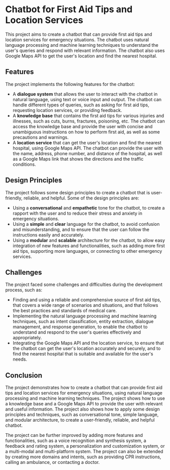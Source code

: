 # Chatbot for First Aid Tips and Location Services

This project aims to create a chatbot that can provide first aid tips and location services for emergency situations. The chatbot uses natural language processing and machine learning techniques to understand the user's queries and respond with relevant information. The chatbot also uses Google Maps API to get the user's location and find the nearest hospital.

## Features

The project implements the following features for the chatbot:

- A **dialogue system** that allows the user to interact with the chatbot in natural language, using text or voice input and output. The chatbot can handle different types of queries, such as asking for first aid tips, requesting location services, or providing feedback.
- A **knowledge base** that contains the first aid tips for various injuries and illnesses, such as cuts, burns, fractures, poisoning, etc. The chatbot can access the knowledge base and provide the user with concise and unambiguous instructions on how to perform first aid, as well as some precautions and warnings.
- A **location service** that can get the user's location and find the nearest hospital, using Google Maps API. The chatbot can provide the user with the name, address, phone number, and distance of the hospital, as well as a Google Maps link that shows the directions and the traffic conditions.

## Design Principles

The project follows some design principles to create a chatbot that is user-friendly, reliable, and helpful. Some of the design principles are:

- Using a **conversational** and **empathetic** tone for the chatbot, to create a rapport with the user and to reduce their stress and anxiety in emergency situations.
- Using a **simple** and **clear** language for the chatbot, to avoid confusion and misunderstanding, and to ensure that the user can follow the instructions easily and accurately.
- Using a **modular** and **scalable** architecture for the chatbot, to allow easy integration of new features and functionalities, such as adding more first aid tips, supporting more languages, or connecting to other emergency services.

## Challenges

The project faced some challenges and difficulties during the development process, such as:

- Finding and using a reliable and comprehensive source of first aid tips, that covers a wide range of scenarios and situations, and that follows the best practices and standards of medical care.
- Implementing the natural language processing and machine learning techniques, such as intent classification, entity extraction, dialogue management, and response generation, to enable the chatbot to understand and respond to the user's queries effectively and appropriately.
- Integrating the Google Maps API and the location service, to ensure that the chatbot can get the user's location accurately and securely, and to find the nearest hospital that is suitable and available for the user's needs.

## Conclusion

The project demonstrates how to create a chatbot that can provide first aid tips and location services for emergency situations, using natural language processing and machine learning techniques. The project shows how to use a knowledge base and a Google Maps API to provide the user with relevant and useful information. The project also shows how to apply some design principles and techniques, such as conversational tone, simple language, and modular architecture, to create a user-friendly, reliable, and helpful chatbot.

The project can be further improved by adding more features and functionalities, such as a voice recognition and synthesis system, a feedback and rating system, a personalization and customization system, or a multi-modal and multi-platform system. The project can also be extended by creating more domains and intents, such as providing CPR instructions, calling an ambulance, or contacting a doctor.
